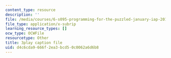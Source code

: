 ```yaml
---
content_type: resource
description: ''
file: /media/courses/6-s095-programming-for-the-puzzled-january-iap-2018/d4c6cda9666f2ea3bcd50c0062a6d6b8_auK3PSZoidc.srt
file_type: application/x-subrip
learning_resource_types: []
ocw_type: OCWFile
resourcetype: Other
title: 3play caption file
uid: d4c6cda9-666f-2ea3-bcd5-0c0062a6d6b8
---
```

